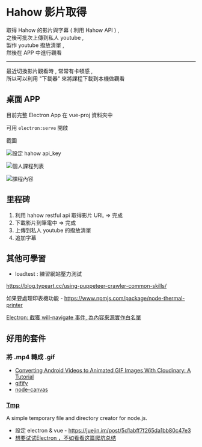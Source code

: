 # Hahow 影片取得

取得 Hahow 的影片與字幕 ( 利用 Hahow API ) ,  
之後可批次上傳到私人 youtube ,  
製作 youtube 撥放清單 ,  
然後在 APP 中進行觀看  

---

最近切換影片觀看時 , 常常有卡頓感 ,  
所以可以利用 "下載器" 來將課程下載到本機做觀看

## 桌面 APP 

目前完整 Electron App 在 vue-proj 資料夾中 

可用 `electron:serve` 開啟

截圖 

![設定 hahow api_key](https://i.imgur.com/NSBoLfg.png)

![個人課程列表](https://i.imgur.com/nWLQsoD.png)

![課程內容](https://i.imgur.com/cfbvsuq.png)


## 里程碑

1. 利用 hahow restful api 取得影片 URL => 完成
2. 下載影片到筆電中 => 完成
3. 上傳到私人 youtube 的撥放清單
4. 追加字幕

## 其他可學習 

- loadtest : 練習網站壓力測試

https://blog.typeart.cc/using-puppeteer-crawler-common-skills/

如果要處理印表機功能 - https://www.npmjs.com/package/node-thermal-printer

[Electron: 截獲 <webview> will-navigate 事件, 為內容來源實作白名單](https://medium.com/cow-say/electron-%E6%88%AA%E7%8D%B2-webview-will-navigate-%E4%BA%8B%E4%BB%B6-%E7%82%BA%E5%85%A7%E5%AE%B9%E4%BE%86%E6%BA%90%E5%AF%A6%E4%BD%9C%E7%99%BD%E5%90%8D%E5%96%AE-b31abb35d2c7)

## 好用的套件 

### 將 .mp4 轉成 .gif
- [Converting Android Videos to Animated GIF Images With Cloudinary: A Tutorial](https://cloudinary.com/blog/converting_android_videos_to_animated_gif_images_with_cloudinary_a_tutorial)
- [gifify](https://www.npmjs.com/package/gifify)
- [node-canvas](https://www.npmjs.com/package/canvas)

### [Tmp](https://www.npmjs.com/package/tmp)
A simple temporary file and directory creator for node.js.

- 設定 electron & vue - https://juejin.im/post/5d1abff7f265da1bb80c47e3
- [想要试试Electron ，不如看看这篇爬坑总结](https://juejin.im/post/5ede23c6e51d45783f11023d)
